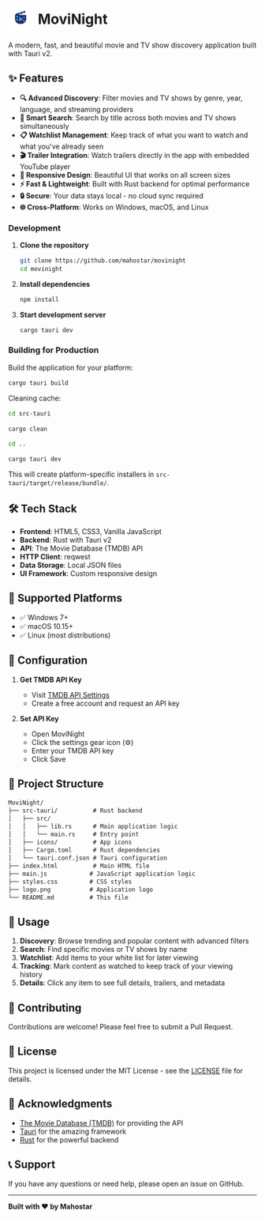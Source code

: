 <h1 style="display: flex; align-items: center; gap: 10px;">
  <img src="dist/logo.png" alt="MoviNight" width="50"/>
  MoviNight
</h1>


A modern, fast, and beautiful movie and TV show discovery application built with Tauri v2.

## ✨ Features

- **🔍 Advanced Discovery**: Filter movies and TV shows by genre, year, language, and streaming providers
- **🔎 Smart Search**: Search by title across both movies and TV shows simultaneously  
- **📋 Watchlist Management**: Keep track of what you want to watch and what you've already seen
- **🎬 Trailer Integration**: Watch trailers directly in the app with embedded YouTube player
- **📱 Responsive Design**: Beautiful UI that works on all screen sizes
- **⚡ Fast & Lightweight**: Built with Rust backend for optimal performance
- **🔒 Secure**: Your data stays local - no cloud sync required
- **🌐 Cross-Platform**: Works on Windows, macOS, and Linux

### Development

1. **Clone the repository**
   ```bash
   git clone https://github.com/mahostar/movinight
   cd movinight
   ```

2. **Install dependencies**
   ```bash
   npm install
   ```

3. **Start development server**
   ```bash
   cargo tauri dev
   ```

### Building for Production

Build the application for your platform:

```bash
cargo tauri build
```

Cleaning cache:
```bash
cd src-tauri
```
```bash
cargo clean
```
```bash
cd ..
```
```bash
cargo tauri dev
```

This will create platform-specific installers in `src-tauri/target/release/bundle/`.

## 🛠️ Tech Stack

- **Frontend**: HTML5, CSS3, Vanilla JavaScript
- **Backend**: Rust with Tauri v2
- **API**: The Movie Database (TMDB) API
- **HTTP Client**: reqwest
- **Data Storage**: Local JSON files
- **UI Framework**: Custom responsive design

## 📱 Supported Platforms

- ✅ Windows 7+
- ✅ macOS 10.15+
- ✅ Linux (most distributions)

## 🔧 Configuration

1. **Get TMDB API Key**
   - Visit [TMDB API Settings](https://www.themoviedb.org/settings/api)
   - Create a free account and request an API key

2. **Set API Key**
   - Open MoviNight
   - Click the settings gear icon (⚙️)
   - Enter your TMDB API key
   - Click Save

## 📁 Project Structure

```
MoviNight/
├── src-tauri/          # Rust backend
│   ├── src/
│   │   ├── lib.rs      # Main application logic
│   │   └── main.rs     # Entry point
│   ├── icons/          # App icons
│   ├── Cargo.toml      # Rust dependencies
│   └── tauri.conf.json # Tauri configuration
├── index.html          # Main HTML file
├── main.js            # JavaScript application logic
├── styles.css         # CSS styles
├── logo.png           # Application logo
└── README.md          # This file
```

## 🎯 Usage

1. **Discovery**: Browse trending and popular content with advanced filters
2. **Search**: Find specific movies or TV shows by name
3. **Watchlist**: Add items to your white list for later viewing
4. **Tracking**: Mark content as watched to keep track of your viewing history
5. **Details**: Click any item to see full details, trailers, and metadata

## 🤝 Contributing

Contributions are welcome! Please feel free to submit a Pull Request.

## 📄 License

This project is licensed under the MIT License - see the [LICENSE](LICENSE) file for details.

## 🙏 Acknowledgments

- [The Movie Database (TMDB)](https://www.themoviedb.org/) for providing the API
- [Tauri](https://tauri.app/) for the amazing framework
- [Rust](https://www.rust-lang.org/) for the powerful backend

## 📞 Support

If you have any questions or need help, please open an issue on GitHub.

---

**Built with ❤️ by Mahostar** 
